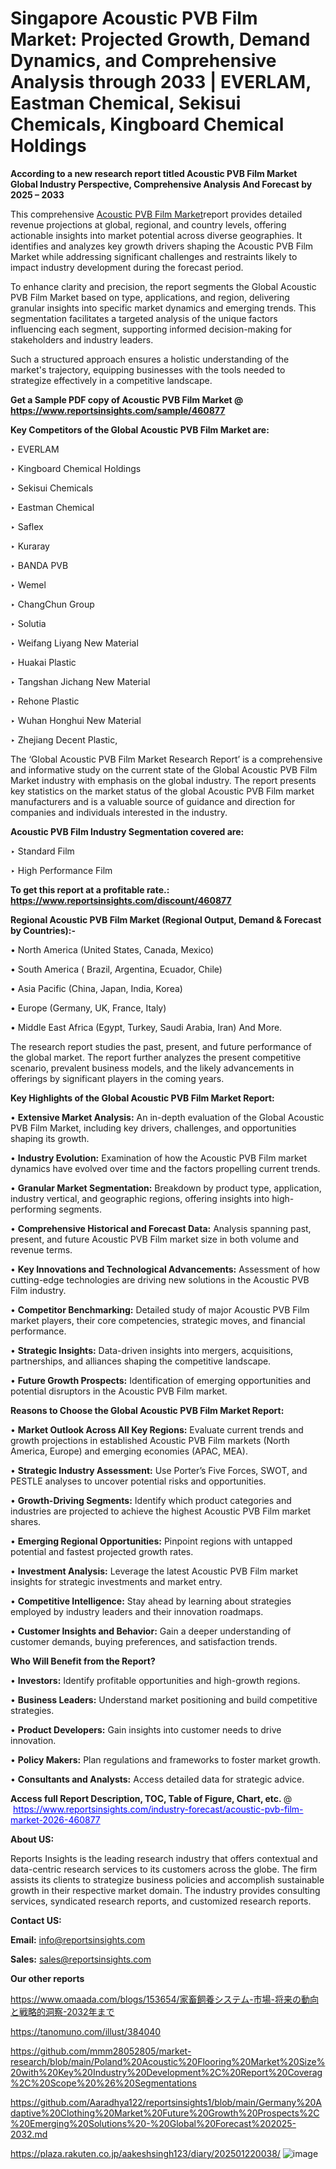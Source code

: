 # Singapore Acoustic PVB Film Market: Projected Growth, Demand Dynamics, and Comprehensive Analysis through 2033 | EVERLAM, Eastman Chemical, Sekisui Chemicals, Kingboard Chemical Holdings

<strong>According to a new research report titled Acoustic PVB Film Market Global Industry Perspective, Comprehensive Analysis And Forecast by 2025 – 2033</strong>

This comprehensive <a href=https://www.reportsinsights.com/sample/460877>Acoustic PVB Film Market</a>report provides detailed revenue projections at global, regional, and country levels, offering actionable insights into market potential across diverse geographies. It identifies and analyzes key growth drivers shaping the Acoustic PVB Film Market while addressing significant challenges and restraints likely to impact industry development during the forecast period.

To enhance clarity and precision, the report segments the Global Acoustic PVB Film Market based on type, applications, and region, delivering granular insights into specific market dynamics and emerging trends. This segmentation facilitates a targeted analysis of the unique factors influencing each segment, supporting informed decision-making for stakeholders and industry leaders.

Such a structured approach ensures a holistic understanding of the market's trajectory, equipping businesses with the tools needed to strategize effectively in a competitive landscape.

<strong>Get a Sample PDF copy of Acoustic PVB Film Market </strong><strong>@<a href=https://www.reportsinsights.com/sample/460877 style=color:#0000ff;> https://www.reportsinsights.com/sample/460877</a></strong></font>

<strong>Key Competitors of the Global Acoustic PVB Film Market are:</strong>

‣ EVERLAM

‣ Kingboard Chemical Holdings

‣ Sekisui Chemicals

‣ Eastman Chemical

‣ Saflex

‣ Kuraray

‣ BANDA PVB

‣ Wemel

‣ ChangChun Group

‣ Solutia

‣ Weifang Liyang New Material

‣ Huakai Plastic

‣ Tangshan Jichang New Material

‣ Rehone Plastic

‣ Wuhan Honghui New Material

‣ Zhejiang Decent Plastic,

The ‘Global Acoustic PVB Film Market Research Report’ is a comprehensive and informative study on the current state of the Global Acoustic PVB Film Market industry with emphasis on the global industry. The report presents key statistics on the market status of the global Acoustic PVB Film market manufacturers and is a valuable source of guidance and direction for companies and individuals interested in the industry.

<strong>Acoustic PVB Film Industry Segmentation covered are:</strong>

‣ Standard Film

‣ High Performance Film

<strong>To get this report at a profitable rate.: <a href=https://www.reportsinsights.com/discount/460877 style=color:#0000ff;>https://www.reportsinsights.com/discount/460877</a></strong></font>

<strong>Regional Acoustic PVB Film Market (Regional Output, Demand &amp; Forecast by Countries):-</strong>

• North America (United States, Canada, Mexico)

• South America ( Brazil, Argentina, Ecuador, Chile)

• Asia Pacific (China, Japan, India, Korea)

• Europe (Germany, UK, France, Italy)

• Middle East Africa (Egypt, Turkey, Saudi Arabia, Iran) And More.

The research report studies the past, present, and future performance of the global market. The report further analyzes the present competitive scenario, prevalent business models, and the likely advancements in offerings by significant players in the coming years.

<strong>Key Highlights of the Global Acoustic PVB Film Market Report:</strong>

• <strong>Extensive Market Analysis:</strong> An in-depth evaluation of the Global Acoustic PVB Film Market, including key drivers, challenges, and opportunities shaping its growth.

• <strong>Industry Evolution:</strong> Examination of how the Acoustic PVB Film market dynamics have evolved over time and the factors propelling current trends.

• <strong>Granular Market Segmentation:</strong> Breakdown by product type, application, industry vertical, and geographic regions, offering insights into high-performing segments.

• <strong>Comprehensive Historical and Forecast Data:</strong> Analysis spanning past, present, and future Acoustic PVB Film market size in both volume and revenue terms.

• <strong>Key Innovations and Technological Advancements:</strong> Assessment of how cutting-edge technologies are driving new solutions in the Acoustic PVB Film industry.

• <strong>Competitor Benchmarking:</strong> Detailed study of major Acoustic PVB Film market players, their core competencies, strategic moves, and financial performance.

• <strong>Strategic Insights:</strong> Data-driven insights into mergers, acquisitions, partnerships, and alliances shaping the competitive landscape.

• <strong>Future Growth Prospects:</strong> Identification of emerging opportunities and potential disruptors in the Acoustic PVB Film market.

<strong>Reasons to Choose the Global Acoustic PVB Film Market Report:</strong>

• <strong>Market Outlook Across All Key Regions:</strong> Evaluate current trends and growth projections in established Acoustic PVB Film markets (North America, Europe) and emerging economies (APAC, MEA).

• <strong>Strategic Industry Assessment:</strong> Use Porter’s Five Forces, SWOT, and PESTLE analyses to uncover potential risks and opportunities.

• <strong>Growth-Driving Segments:</strong> Identify which product categories and industries are projected to achieve the highest Acoustic PVB Film market shares.

• <strong>Emerging Regional Opportunities:</strong> Pinpoint regions with untapped potential and fastest projected growth rates.

• <strong>Investment Analysis:</strong> Leverage the latest Acoustic PVB Film market insights for strategic investments and market entry.

• <strong>Competitive Intelligence:</strong> Stay ahead by learning about strategies employed by industry leaders and their innovation roadmaps.

• <strong>Customer Insights and Behavior:</strong> Gain a deeper understanding of customer demands, buying preferences, and satisfaction trends.

<strong>Who Will Benefit from the Report?</strong>

• <strong>Investors:</strong> Identify profitable opportunities and high-growth regions.

• <strong>Business Leaders:</strong> Understand market positioning and build competitive strategies.

• <strong>Product Developers:</strong> Gain insights into customer needs to drive innovation.

• <strong>Policy Makers:</strong> Plan regulations and frameworks to foster market growth.

• <strong>Consultants and Analysts:</strong> Access detailed data for strategic advice.
</ul>
<strong>Access full Report Description, TOC, Table of Figure, Chart, etc. </strong>@  <a href=https://www.reportsinsights.com/industry-forecast/acoustic-pvb-film-market-2026-460877 style=color:#0000ff;>https://www.reportsinsights.com/industry-forecast/acoustic-pvb-film-market-2026-460877</a></font>

<strong><strong>About US</strong>:</strong>

Reports Insights is the leading research industry that offers contextual and data-centric research services to its customers across the globe. The firm assists its clients to strategize business policies and accomplish sustainable growth in their respective market domain. The industry provides consulting services, syndicated research reports, and customized research reports.

<strong>Contact US:</strong>

<p class=""""><b>Email:</b> <a href=mailto:info@reportsinsights.com>info@reportsinsights.com</a></p>
<p class=""""><b>Sales:</b> <a href=mailto:sales@reportsinsights.com>sales@reportsinsights.com</a></p>

<strong>Our other reports</strong>

<a href=https://www.omaada.com/blogs/153654/家畜飼養システム-市場-将来の動向と戦略的洞察-2032年まで>https://www.omaada.com/blogs/153654/家畜飼養システム-市場-将来の動向と戦略的洞察-2032年まで</a>

<a href=https://tanomuno.com/illust/384040>https://tanomuno.com/illust/384040</a>

<a href=https://github.com/mmm28052805/market-research/blob/main/Poland%20Acoustic%20Flooring%20Market%20Size%20with%20Key%20Industry%20Development%2C%20Report%20Coverag%2C%20Scope%20%26%20Segmentations>https://github.com/mmm28052805/market-research/blob/main/Poland%20Acoustic%20Flooring%20Market%20Size%20with%20Key%20Industry%20Development%2C%20Report%20Coverag%2C%20Scope%20%26%20Segmentations</a>

<a href=https://github.com/Aaradhya122/reportsinsights1/blob/main/Germany%20Adaptive%20Clothing%20Market%20Future%20Growth%20Prospects%2C%20Emerging%20Solutions%20-%20Global%20Forecast%202025-2032.md>https://github.com/Aaradhya122/reportsinsights1/blob/main/Germany%20Adaptive%20Clothing%20Market%20Future%20Growth%20Prospects%2C%20Emerging%20Solutions%20-%20Global%20Forecast%202025-2032.md</a>

<a href=https://plaza.rakuten.co.jp/aakeshsingh123/diary/202501220038/>https://plaza.rakuten.co.jp/aakeshsingh123/diary/202501220038/</a>
![image](https://github.com/user-attachments/assets/26ac811c-a80c-4a8c-b378-f0307325d6d7)
